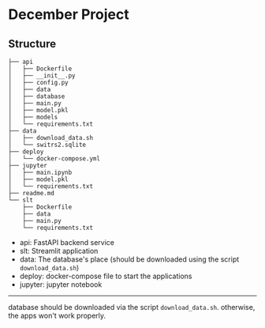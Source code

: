 # December Project
## Structure

```
├── api
│   ├── Dockerfile
│   ├── __init__.py
│   ├── config.py
│   ├── data
│   ├── database
│   ├── main.py
│   ├── model.pkl
│   ├── models
│   └── requirements.txt
├── data
│   ├── download_data.sh
│   └── switrs2.sqlite
├── deploy
│   └── docker-compose.yml
├── jupyter
│   ├── main.ipynb
│   ├── model.pkl
│   └── requirements.txt
├── readme.md
└── slt
    ├── Dockerfile
    ├── data
    ├── main.py
    └── requirements.txt
```

- api: FastAPI backend service
- slt: Streamlit application
- data: The database's place (should be downloaded using the script `download_data.sh`)
- deploy: docker-compose file to start the applications
- jupyter: jupyter notebook


---
database should be downloaded via the script `download_data.sh`. otherwise, the apps won't work properly.
